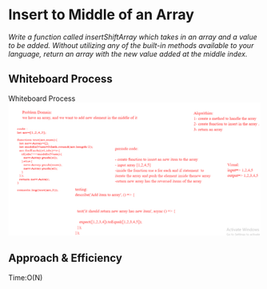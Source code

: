 # Insert to Middle of an Array
*Write a function called insertShiftArray which takes in an array and a value to be added. Without utilizing any of the built-in methods available to your language, return an array with the new value added at the middle index.*
## Whiteboard Process
Whiteboard Process
![middleArray](./middlearray.PNG)
## Approach & Efficiency
Time:O(N)

